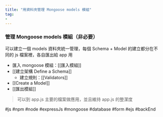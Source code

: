 ```yaml
---
title: "用資料夾管理 Mongoose models 模組"
tag: 
- 
---
```

### 管理 Mongoose models 模組（非必要）
可以建立一個 models 資料夾統一管理，每個 Schema + Model 的建立都分在不同的 js 檔案裡，各自匯出給 app 用
- 匯入 mongoose 模組：[[匯入模組]]
- [[建立架構 Define a Schema]]
	- 建立規則：[[Validators]]
- [[Create a Model]]
- [[匯出模組]]

> 可以到 app.js 主要的檔案做應用，並且維持 app.js 的整潔度

#js #npm #node #expressJs #mongoose #database #form #ejs #backEnd 
